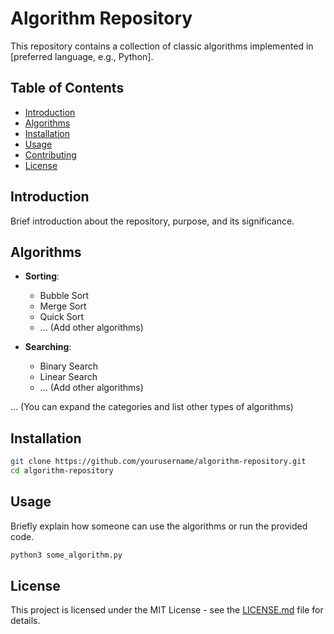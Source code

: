 # Algorithm Repository

This repository contains a collection of classic algorithms implemented in [preferred language, e.g., Python].

## Table of Contents

- [Introduction](#introduction)
- [Algorithms](#algorithms)
- [Installation](#installation)
- [Usage](#usage)
- [Contributing](#contributing)
- [License](#license)

## Introduction

Brief introduction about the repository, purpose, and its significance.

## Algorithms

- **Sorting**:
  - Bubble Sort
  - Merge Sort
  - Quick Sort
  - ... (Add other algorithms)

- **Searching**:
  - Binary Search
  - Linear Search
  - ... (Add other algorithms)

... (You can expand the categories and list other types of algorithms)

## Installation

```bash
git clone https://github.com/yourusername/algorithm-repository.git
cd algorithm-repository
```

## Usage

Briefly explain how someone can use the algorithms or run the provided code.

```bash
python3 some_algorithm.py
```

##  License

This project is licensed under the MIT License - see the [LICENSE.md](LICENSE.md) file for details.
